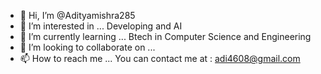 - 👋 Hi, I’m @Adityamishra285
- 👀 I’m interested in ... Developing and AI
- 🌱 I’m currently learning ... Btech in Computer Science and Engineering
- 💞️ I’m looking to collaborate on ... 
- 📫 How to reach me ... You can contact me at : adi4608@gmail.com

<!---
Adityamishra285/Adityamishra285 is a ✨ special ✨ repository because its `README.md` (this file) appears on your GitHub profile.
You can click the Preview link to take a look at your changes.
--->
